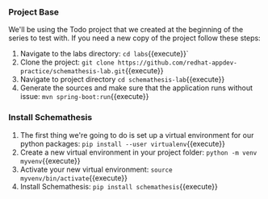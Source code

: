 ### Project Base
We'll be using the Todo project that we created at the beginning of the series to test with. If you need a new copy
of the project follow these steps:
1. Navigate to the labs directory: `cd labs`{{execute}}`
1. Clone the project: `git clone https://github.com/redhat-appdev-practice/schemathesis-lab.git`{{execute}}
2. Navigate to project directory `cd schemathesis-lab`{{execute}}
3. Generate the sources and make sure that the application runs without issue: `mvn spring-boot:run`{{execute}}

### Install Schemathesis
1. The first thing we're going to do is set up a virtual environment for our python packages:
`pip install --user virtualenv`{{execute}}
2. Create a new virtual environment in your project folder: `python -m venv myvenv`{{execute}}
3. Activate your new virtual environment: `source myvenv/bin/activate`{{execute}}
4. Install Schemathesis: `pip install schemathesis`{{execute}}
